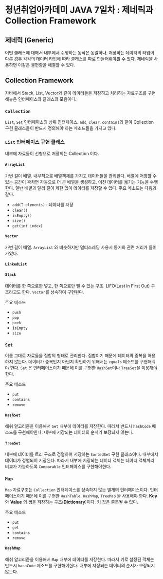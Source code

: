 # 청년취업아카데미 JAVA 7일차 : 제네릭과 Collection Framework

## 제네릭 (Generic)

어떤 클래스에 대해서 내부에서 수행하는 동작은 동일하나, 저장하는 데이터의 타입이 다른 경우 각각의 데이터 타입에 따라 클래스를 따로 만들어줘야할 수 있다. 제네릭을 사용하면 이같은 불편함을 해결할 수 있다.

## Collection Framework

자바에서 Stack, List, Vector와 같이 데이터들을 저장하고 처리하는 자료구조를 구현해놓은 인터페이스와 클래스의 모음이다.

### `Collection`

`List`, `Set` 인터페이스의 상위 인터페이스. `add`, `clear`, `contains`와 같이 Collection 구현 클래스들이 반드시 정의해야 하는 메소드들을 가지고 있다.

### `List` 인터페이스 구현 클래스

내부에 자료들이 선형으로 저장되는 Collection 이다.

#### `ArrayList`

가변 길이 배열. 내부적으로 배열객체를 가지고 데이터들을 관리한다. 배열에 저장할 수 있는 공간이 꽉차면 자동으로 더 큰 배열을 생성하고, 이전 데이터를 옮기는 기능을 수행한다. 일반 배열과 달리 길이 제한 없이 데이터를 저장할 수 있다. 주요 메소드는 다음과 같다.

- `add(T elements)` : 데이터를 저장
- `clear()`
- `isEmpty()`
- `size()`
- `get(int index)`

#### `Vector`

가변 길이 배열. `ArrayList` 와 비슷하지만 멀티스레딩 사용시 동기화 관련 처리가 들어가있다.

#### `LinkedList`

#### `Stack`

데이터를 한 쪽으로만 넣고, 한 쪽으로만 뺄 수 있는 구조. LIFO(Last In First Out) 구조라고도 한다. `Vector`를 상속하여 구현된다.

주요 메소드

- `push`
- `pop`
- `peek`
- `isEmpty`
- `size`

### `Set`

이름 그대로 자료들을 집합의 형태로 관리한다. 집합이기 때문에 데이터의 중복을 허용하지 않는다. 데이터가 중복인지 아닌지 확인하기 위해서는 `equals` 메소드를 구현해줘야 한다. `Set` 은 인터페이스이기 때문에 이를 구현한 `HashSet`이나 `TreeSet`을 이용해야 한다.

주요 메소드

- `put`
- `contains`
- `remove`

#### `HashSet`

해쉬 알고리즘을 이용해서 `Set` 내부에 데이터를 저장한다. 따라서 반드시 `hashCode` 메소드를 구현해야한다. 내부에 저장되는 데이터의 순서가 보장되지 않는다.

#### `TreeSet`

내부에 데이터를 트리 구조로 정렬하여 저장하는 `SortedSet` 구현 클래스이다. 내부에서 데이터가 정렬되어 저장된다. 따라서 내부에 저장되는 데이터 객체는 데이터 객체끼리 비교가 가능하도록 `Comparable` 인터페이스를 구현해야한다.

### `Map`

`Map` 자료구조는 `Collection` 인터페이스를 상속하지 않는 별개의 인터페이스이다. 인터페이스이기 때문에 이를 구현한 `HashTable`, `HashMap`, `TreeMap` 을 사용해야 한다. **Key** 와 **Value** 의 쌍을 저장하는 구조(**Dictionary**)이다. 키 값은 중복될 수 없다.

주요 메소드

- `put`
- `get`
- `contains`
- `remove`

#### `HashMap`

해쉬 알고리즘을 이용해서 `Map` 내부에 데이터를 저장한다. 따라서 키로 설정된 객체는 반드시 `hashCode` 메소드를 구현해야한다. 내부에 저장되는 데이터의 순서가 보장되지 않는다.
